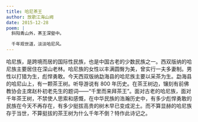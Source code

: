 ```yaml
---
title: 哈尼茶王
author: 放歌江海山阙
date: 2015-12-28
poem: |
  斜阳青山外，茶王深壑中。

  千年观世道，淡淡哈尼风。
---
```


哈尼族，是跨境而居的国际性民族，也是中国古老的少数民族之一。西双版纳的哈尼族主要居住在深山老林。哈尼族的女性以丰满圆臀为美，曾实行一夫多妻制。男性以打猎为生，彪悍勇敢。今天西双版纳勐海县的哈尼族主要以采茶为生。勐海县的哈尼山上，有一颗茶王树。听导游说有 800 年历史。在茶王树边，镶刻有前佛教协会主席赵朴初老先生的题词——“千里而来拜茶王”。面对古老的哈尼族，面对千年茶王树，不禁使人思索和感慨，在中华民族的浩瀚历史中，有多少彪悍勇敢的民族在今天不再存在，有多少挺拔高贵的树木早已变成泥土。而不算显赫的哈尼族存于当世，不算挺拔的茶王树为什么千年不倒？特作此诗记之。
